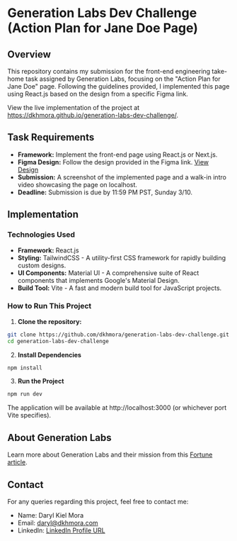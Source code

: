 # Generation Labs Dev Challenge (Action Plan for Jane Doe Page)

## Overview

This repository contains my submission for the front-end engineering take-home task assigned by Generation Labs, focusing on the "Action Plan for Jane Doe" page. Following the guidelines provided, I implemented this page using React.js based on the design from a specific Figma link.

View the live implementation of the project at https://dkhmora.github.io/generation-labs-dev-challenge/.

## Task Requirements

- **Framework:** Implement the front-end page using React.js or Next.js.
- **Figma Design:** Follow the design provided in the Figma link. [View Design](https://www.figma.com/file/ZsMH50fFSDMyz1RLH066lk/Dev-Challenge?type=design&node-id=0%3A1&mode=design&t=ymvD4GIyWsbohktI-1)
- **Submission:** A screenshot of the implemented page and a walk-in intro video showcasing the page on localhost.
- **Deadline:** Submission is due by 11:59 PM PST, Sunday 3/10.

## Implementation

### Technologies Used

- **Framework:** React.js
- **Styling:** TailwindCSS - A utility-first CSS framework for rapidly building custom designs.
- **UI Components:** Material UI - A comprehensive suite of React components that implements Google's Material Design.
- **Build Tool:** Vite - A fast and modern build tool for JavaScript projects.

### How to Run This Project

1. **Clone the repository:**

```bash
git clone https://github.com/dkhmora/generation-labs-dev-challenge.git
cd generation-labs-dev-challenge
```

2. **Install Dependencies**

```bash
npm install
```

3. **Run the Project**

```bash
npm run dev
```

The application will be available at http://localhost:3000 (or whichever port Vite specifies).

## About Generation Labs

Learn more about Generation Labs and their mission from this [Fortune article](https://fortune.com/well/2024/01/30/tech-measure-biological-age-live-longer-waitlist/).

## Contact

For any queries regarding this project, feel free to contact me:

- Name: Daryl Kiel Mora
- Email: daryl@dkhmora.com
- LinkedIn: [LinkedIn Profile URL](https://www.linkedin.com/in/dkhmora/)
